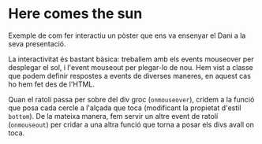 # Here comes the sun
Exemple de com fer interactiu un pòster que ens va ensenyar el Dani a la seva presentació.

La interactivitat és bastant bàsica: treballem amb els events mouseover per desplegar el sol, i l'event mouseout per plegar-lo de nou. Hem vist a classe que podem definir respostes a events de diverses maneres, en aquest cas ho hem fet des de l'HTML. 

Quan el ratolí passa per sobre del div groc (`onmouseover`), cridem a la funció que posa cada cercle a l'alçada que toca (modificant la propietat d'estil `bottom`). De la mateixa manera, fem servir un altre event de ratolí (`onmouseout`) per cridar a una altra funció que torna a posar els divs avall on toca.
